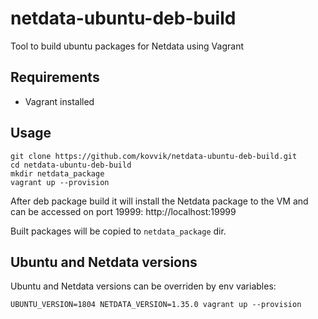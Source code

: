 # netdata-ubuntu-deb-build

Tool to build ubuntu packages for Netdata using Vagrant

## Requirements
* Vagrant installed

## Usage

```
git clone https://github.com/kovvik/netdata-ubuntu-deb-build.git
cd netdata-ubuntu-deb-build
mkdir netdata_package
vagrant up --provision
```
After deb package build it will install the Netdata package to the VM and can be accessed on port 19999: http://localhost:19999

Built packages will be copied to `netdata_package` dir.

## Ubuntu and Netdata versions

Ubuntu and Netdata versions can be overriden by env variables:
```
UBUNTU_VERSION=1804 NETDATA_VERSION=1.35.0 vagrant up --provision
```

